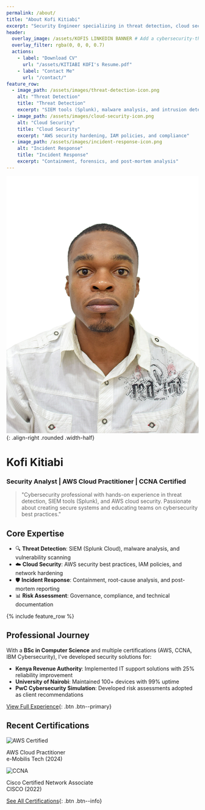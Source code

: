 ```yaml
---
permalink: /about/
title: "About Kofi Kitiabi"
excerpt: "Security Engineer specializing in threat detection, cloud security, and risk assessment."
header:
  overlay_image: /assets/KOFIS LINKEDIN BANNER # Add a cybersecurity-themed header
  overlay_filter: rgba(0, 0, 0, 0.7)
  actions:
    - label: "Download CV"
      url: "/assets/KITIABI KOFI's Resume.pdf"
    - label: "Contact Me"
      url: "/contact/"
feature_row:
  - image_path: /assets/images/threat-detection-icon.png
    alt: "Threat Detection"
    title: "Threat Detection"
    excerpt: "SIEM tools (Splunk), malware analysis, and intrusion detection"
  - image_path: /assets/images/cloud-security-icon.png
    alt: "Cloud Security"
    title: "Cloud Security"
    excerpt: "AWS security hardening, IAM policies, and compliance"
  - image_path: /assets/images/incident-response-icon.png
    alt: "Incident Response"
    title: "Incident Response"
    excerpt: "Containment, forensics, and post-mortem analysis"
---
```


![Kofi Kitiabi](/assets/DSC_0601.jpg){: .align-right .rounded .width-half}

# Kofi Kitiabi  
### Security Analyst | AWS Cloud Practitioner | CCNA Certified

> "Cybersecurity professional with hands-on experience in threat detection, SIEM tools (Splunk), and AWS cloud security. Passionate about creating secure systems and educating teams on cybersecurity best practices."

## Core Expertise

- 🔍 **Threat Detection**: SIEM (Splunk Cloud), malware analysis, and vulnerability scanning  
- ☁️ **Cloud Security**: AWS security best practices, IAM policies, and network hardening  
- 🛡️ **Incident Response**: Containment, root-cause analysis, and post-mortem reporting  
- 📊 **Risk Assessment**: Governance, compliance, and technical documentation  

{% include feature_row %}

## Professional Journey

With a **BSc in Computer Science** and multiple certifications (AWS, CCNA, IBM Cybersecurity), I've developed security solutions for:

- **Kenya Revenue Authority**: Implemented IT support solutions with 25% reliability improvement  
- **University of Nairobi**: Maintained 100+ devices with 99% uptime  
- **PwC Cybersecurity Simulation**: Developed risk assessments adopted as client recommendations  

[View Full Experience](/experience/){: .btn .btn--primary}

## Recent Certifications

<div class="cert-grid">
  <div class="cert-item">
    <img src="/assets/images/badges/aws-certified.png" alt="AWS Certified">
    <p>AWS Cloud Practitioner<br>e-Mobilis Tech (2024)</p>
  </div>
  <div class="cert-item">
    <img src="/assets/images/badges/ccna.png" alt="CCNA">
    <p>Cisco Certified Network Associate<br>CISCO (2022)</p>
  </div>
</div>

[See All Certifications](/certifications/){: .btn .btn--info}
